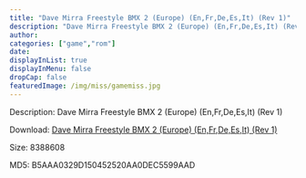 ```yaml
---
title: "Dave Mirra Freestyle BMX 2 (Europe) (En,Fr,De,Es,It) (Rev 1)"
description: "Dave Mirra Freestyle BMX 2 (Europe) (En,Fr,De,Es,It) (Rev 1)"
author: 
categories: ["game","rom"]
date: 
displayInList: true
displayInMenu: false
dropCap: false
featuredImage: /img/miss/gamemiss.jpg
---
```


Description: Dave Mirra Freestyle BMX 2 (Europe) (En,Fr,De,Es,It) (Rev 1)

Download: <a style="text-decoration:underline;" href="https://mega.nz/#!iaJSXAZa!OHeWMHh_SpaJSiIr3my1Q0D0rI1HaNAD73DZOCZlbMg" target = "_blank" rel = "nofollow" > Dave Mirra Freestyle BMX 2 (Europe) (En,Fr,De,Es,It) (Rev 1)</a>

Size: 8388608

MD5: B5AAA0329D150452520AA0DEC5599AAD


